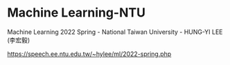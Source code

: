 # Machine Learning-NTU
Machine Learning 2022 Spring - National Taiwan University - HUNG-YI LEE (李宏毅)

https://speech.ee.ntu.edu.tw/~hylee/ml/2022-spring.php
